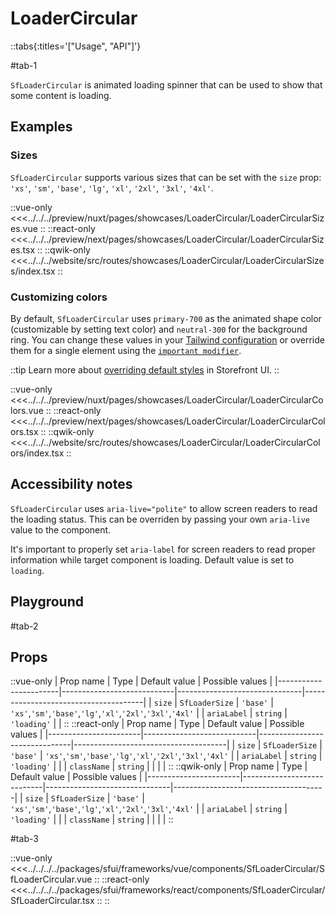 # LoaderCircular

::tabs{:titles='["Usage", "API"]'}

#tab-1

`SfLoaderCircular` is animated loading spinner that can be used to show that some content is loading.

## Examples

### Sizes

`SfLoaderCircular` supports various sizes that can be set with the `size` prop: `'xs'`, `'sm'`, `'base'`, `'lg'`, `'xl'`, `'2xl'`, `'3xl'`, `'4xl'`.

<Showcase showcase-name="LoaderCircular/LoaderCircularSizes" style="min-height:320px">

::vue-only
<<<../../../preview/nuxt/pages/showcases/LoaderCircular/LoaderCircularSizes.vue
::
::react-only
<<<../../../preview/next/pages/showcases/LoaderCircular/LoaderCircularSizes.tsx
::
::qwik-only
<<<../../../website/src/routes/showcases/LoaderCircular/LoaderCircularSizes/index.tsx
::

</Showcase>

### Customizing colors

By default, `SfLoaderCircular` uses `primary-700` as the animated shape color (customizable by setting text color) and `neutral-300` for the background ring. You can change these values in your [Tailwind configuration](https://tailwindcss.com/docs/configuration#theme) or override them for a single element using the [`important modifier`](https://tailwindcss.com/docs/configuration#important-modifier).

::tip
Learn more about [overriding default styles](/customization/overriding-default-styles) in Storefront UI.
::

<Showcase showcase-name="LoaderCircular/LoaderCircularColors">

::vue-only
<<<../../../preview/nuxt/pages/showcases/LoaderCircular/LoaderCircularColors.vue
::
::react-only
<<<../../../preview/next/pages/showcases/LoaderCircular/LoaderCircularColors.tsx
::
::qwik-only
<<<../../../website/src/routes/showcases/LoaderCircular/LoaderCircularColors/index.tsx
::

</Showcase>

## Accessibility notes

`SfLoaderCircular` uses `aria-live="polite"` to allow screen readers to read the loading status. This can be overriden by passing your own `aria-live` value to the component.

It's important to properly set `aria-label` for screen readers to read proper information while target component is loading. Default value is set to `loading`.

## Playground

<Generate />

#tab-2

## Props

::vue-only
| Prop name | Type | Default value | Possible values |
|-----------------------|----------------------------|-------------------------------|--------------------------------------|
| `size` | `SfLoaderSize` | `'base'` | `'xs'`,`'sm'`,`'base'`,`'lg'`,`'xl'`,`'2xl'`,`'3xl'`,`'4xl'` |
| `ariaLabel` | `string` | `'loading'` | |
::
::react-only
| Prop name | Type | Default value | Possible values |
|-----------------------|----------------------------|-------------------------------|--------------------------------------|
| `size` | `SfLoaderSize` | `'base'` | `'xs'`,`'sm'`,`'base'`,`'lg'`,`'xl'`,`'2xl'`,`'3xl'`,`'4xl'` |
| `ariaLabel` | `string` | `'loading'` | |
| `className` | `string` | | | |
::
::qwik-only
| Prop name | Type | Default value | Possible values |
|-----------------------|----------------------------|-------------------------------|--------------------------------------|
| `size` | `SfLoaderSize` | `'base'` | `'xs'`,`'sm'`,`'base'`,`'lg'`,`'xl'`,`'2xl'`,`'3xl'`,`'4xl'` |
| `ariaLabel` | `string` | `'loading'` | |
| `className` | `string` | | | |
::

#tab-3

::vue-only
<<<../../../../packages/sfui/frameworks/vue/components/SfLoaderCircular/SfLoaderCircular.vue
::
::react-only
<<<../../../../packages/sfui/frameworks/react/components/SfLoaderCircular/SfLoaderCircular.tsx
::
::
